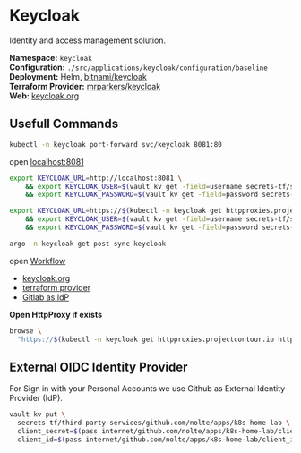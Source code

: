 # Keycloak
<!--description-start-->
Identity and access management solution.
<!--description-end-->


<!--header-start-->
**Namespace:** `keycloak`  
**Configuration:** `./src/applications/keycloak/configuration/baseline`  
**Deployment:** Helm, [bitnami/keycloak](https://github.com/bitnami/charts/tree/main/bitnami/keycloak/)  
**Terraform Provider:** [mrparkers/keycloak](https://registry.terraform.io/providers/mrparkers/keycloak/latest/docs)  
**Web:** [keycloak.org](https://www.keycloak.org/)
<!--header-end-->

## Usefull Commands

<!--port-forward-start-->
```sh
kubectl -n keycloak port-forward svc/keycloak 8081:80
```
<!--port-forward-end-->

open [localhost:8081](http://localhost:8081)



<!--keycloak-tf-env-vars-port-forward-start-->
```sh
export KEYCLOAK_URL=http://localhost:8081 \
    && export KEYCLOAK_USER=$(vault kv get -field=username secrets-tf/services/IdentityAccessManagement/users/admin) \
    && export KEYCLOAK_PASSWORD=$(vault kv get -field=password secrets-tf/services/IdentityAccessManagement/users/admin)
```
<!--keycloak-tf-env-vars-port-forward-end-->

<!--keycloak-tf-env-vars-start-->
```sh
export KEYCLOAK_URL=https://$(kubectl -n keycloak get httpproxies.projectcontour.io http-proxy -ojson  | jq '.spec.virtualhost.fqdn' -r) \
    && export KEYCLOAK_USER=$(vault kv get -field=username secrets-tf/services/IdentityAccessManagement/users/admin) \
    && export KEYCLOAK_PASSWORD=$(vault kv get -field=password secrets-tf/services/IdentityAccessManagement/users/admin)
```
<!--keycloak-tf-env-vars-end-->


```sh
argo -n keycloak get post-sync-keycloak 
```

open [Workflow](http://localhost:2746/workflows/keycloak/post-sync-keycloak?tab=workflow)


<!--keycloak-links-start-->
* [keycloak.org](https://www.keycloak.org/)
* [terraform provider](https://registry.terraform.io/providers/mrparkers/keycloak/latest/docs/resources/openid_client)
* [Gitlab as IdP](https://medium.com/keycloak/github-as-identity-provider-in-keyclaok-dca95a9d80ca)

<!--keycloak-links-end-->


**Open HttpProxy if exists**
<!--httpproxies-start-->
```sh
browse \
  "https://$(kubectl -n keycloak get httpproxies.projectcontour.io http-proxy -ojson | jq '.spec.virtualhost.fqdn' -r)"
```
<!--httpproxies-end-->

## External OIDC Identity Provider

For Sign in with your Personal Accounts we use Github as External Identity Provider (IdP).

<!--identity-providers-github-app-vault-start-->
```sh
vault kv put \
  secrets-tf/third-party-services/github.com/nolte/apps/k8s-home-lab \
  client_secret=$(pass internet/github.com/nolte/apps/k8s-home-lab/client_secret) \
  client_id=$(pass internet/github.com/nolte/apps/k8s-home-lab/client_id)
```
<!--identity-providers-github-app-vault-end-->